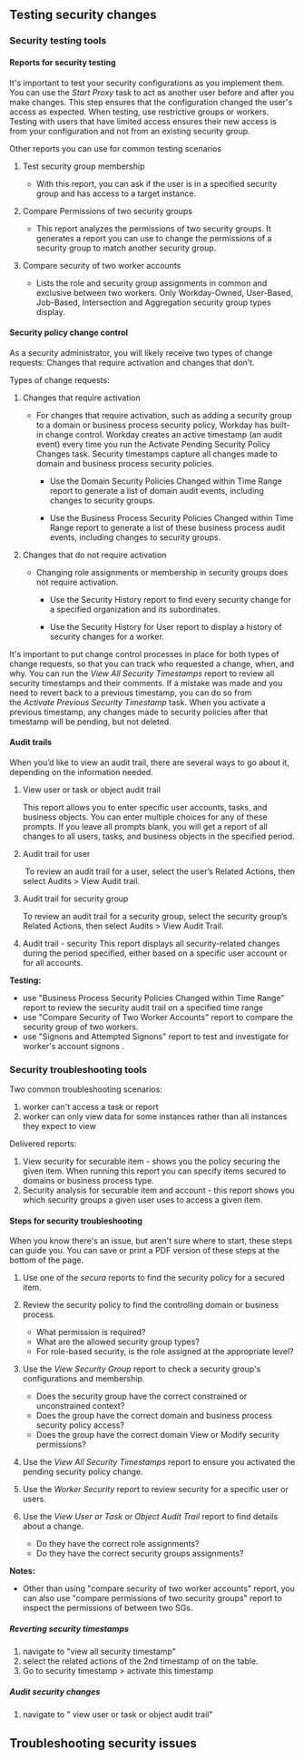 ## Testing security changes

### Security testing tools

#### Reports for security testing

It's important to test your security configurations as you implement them. You can use the _Start Proxy_ task to act as another user before and after you make changes. This step ensures that the configuration changed the user's access as expected. When testing, use restrictive groups or workers. Testing with users that have limited access ensures their new access is from your configuration and not from an existing security group.

Other reports you can use for common testing scenarios

1. Test security group membership
	- With this report, you can ask if the user is in a specified security group and has access to a target instance.

2. Compare Permissions of two security groups
	- This report analyzes the permissions of two security groups. It generates a report you can use to change the permissions of a security group to match another security group.

3. Compare security of two worker accounts
	- Lists the role and security group assignments in common and exclusive between two workers. Only Workday-Owned, User-Based, Job-Based, Intersection and Aggregation security group types display.

#### Security policy change control

As a security administrator, you will likely receive two types of change requests: Changes that require activation and changes that don’t.

Types of change requests:
1. Changes that require activation
	- For changes that require activation, such as adding a security group to a domain or business process security policy, Workday has built-in change control. Workday creates an active timestamp (an audit event) every time you run the Activate Pending Security Policy Changes task. Security timestamps capture all changes made to domain and business process security policies.

		- Use the Domain Security Policies Changed within Time Range report to generate a list of domain audit events, including changes to security groups.
		
		 - Use the Business Process Security Policies Changed within Time Range report to generate a list of these business process audit events, including changes to security groups. 

2. Changes that do not require activation
	- Changing role assignments or membership in security groups does not require activation. 
		- Use the Security History report to find every security change for a specified organization and its subordinates. 
		
		- Use the Security History for User report to display a history of security changes for a worker.

It's important to put change control processes in place for both types of change requests, so that you can track who requested a change, when, and why. You can run the _View All Security Timestamps_ report to review all security timestamps and their comments. If a mistake was made and you need to revert back to a previous timestamp, you can do so from the _Activate Previous Security Timestamp_ task. When you activate a previous timestamp, any changes made to security policies after that timestamp will be pending, but not deleted.


#### Audit trails

When you’d like to view an audit trail, there are several ways to go about it, depending on the information needed.

1. View user or task or object audit trail

	This report allows you to enter specific user accounts, tasks, and business objects. You can enter multiple choices for any of these prompts. If you leave all prompts blank, you will get a report of all changes to all users, tasks, and business objects in the specified period.

2. Audit trail for user

	 To review an audit trail for a user, select the user’s Related Actions, then select Audits > View Audit trail.

3. Audit trail for security group

	To review an audit trail for a security group, select the security group’s Related Actions, then select Audits > View Audit Trail.

4. Audit trail - security
	This report displays all security-related changes during the period specified, either based on a specific user account or for all accounts.



**Testing:**

- use "Business Process Security Policies Changed within Time Range" report to review the security audit trail on a specified time range
- use "Compare Security of Two Worker Accounts" report to compare the security group of two workers.
- use "Signons and Attempted Signons" report to test and investigate for worker's account signons .

### Security troubleshooting tools


Two common troubleshooting scenarios:
1. worker can't access a task or report
2. worker can only view data for some instances rather than all instances they expect to view

Delivered reports:
1. View security for securable item - shows you the policy securing the given item. When running this report you can specify items secured to domains or business process type.
2. Security analysis for securable item and account - this report shows you which security groups a given user uses to access a given item.


#### Steps for security troubleshooting

When you know there's an issue, but aren't sure where to start, these steps can guide you. You can save or print a PDF version of these steps at the bottom of the page.


1. Use one of the _secura_ reports to find the security policy for a secured item.
2. Review the security policy to find the controlling domain or business process.   
    - What permission is required? 
    - What are the allowed security group types?
    - For role-based security, is the role assigned at the appropriate level?
    
3. Use the _View Security Group_ report to check a security group's configurations and membership.
    - Does the security group have the correct constrained or unconstrained context?
    - Does the group have the correct domain and business process security policy access?
    - Does the group have the correct domain View or Modify security permissions?
    
4. Use the _View All Security Timestamps_ report to ensure you activated the pending security policy change.
5. Use the _Worker Security_ report to review security for a specific user or users.
6. Use the _View User or Task or Object Audit Trail_ report to find details about a change.
    - Do they have the correct role assignments?
    - Do they have the correct security groups assignments?

**Notes:**

- Other than using "compare security of two worker accounts" report, you can also use "compare permissions of two security groups" report to inspect the permissions of between two SGs.


##### Reverting security timestamps

1. navigate to "view all security timestamp"
2. select the related actions of the 2nd timestamp of on the table.
3. Go to security timestamp > activate this timestamp



##### Audit security changes

1. navigate to " view user or task or object audit trail"














## Troubleshooting security issues







